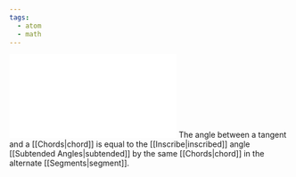 ```yaml
---
tags:
  - atom
  - math
---
```

![400|center](alternate-segment-theorem.excalidraw.md)
The angle between a tangent and a [[Chords|chord]] is equal to the [[Inscribe|inscribed]] angle [[Subtended Angles|subtended]] by the same [[Chords|chord]] in the alternate [[Segments|segment]].